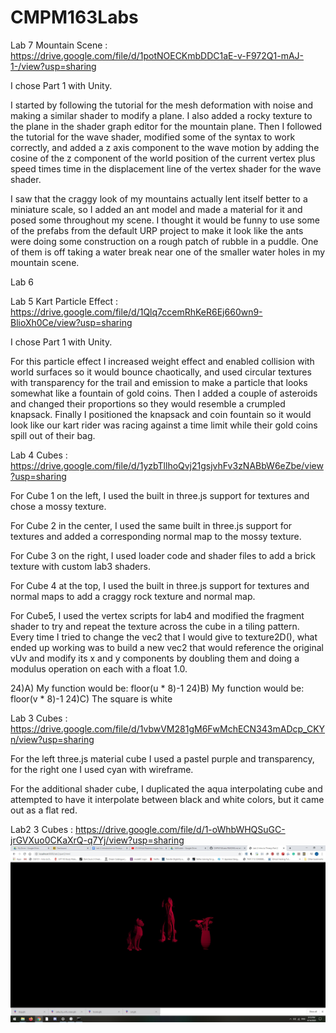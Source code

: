 # CMPM163Labs
Lab 7 Mountain Scene : https://drive.google.com/file/d/1potNOECKmbDDC1aE-v-F972Q1-mAJ-1-/view?usp=sharing

  I chose Part 1 with Unity.

  I started by following the tutorial for the mesh deformation with noise and making a similar shader to modify a plane.  I also added a rocky texture to the plane in the shader graph editor for the mountain plane.  Then I followed the tutorial for the wave shader, modified some of the syntax to work correctly, and added a z axis component to the wave motion by adding the cosine of the z component of the world position of the current vertex plus speed times time in the displacement line of the vertex shader for the wave shader.
  
  I saw that the craggy look of my mountains actually lent itself better to a miniature scale, so I added an ant model and made a material for it and posed some throughout my scene.  I thought it would be funny to use some of the prefabs from the default URP project to make it look like the ants were doing some construction on a rough patch of rubble in a puddle.  One of them is off taking a water break near one of the smaller water holes in my mountain scene.



Lab 6



Lab 5 Kart Particle Effect : https://drive.google.com/file/d/1Qlq7ccemRhKeR6Ej660wn9-BlioXh0Ce/view?usp=sharing

  I chose Part 1 with Unity.
  
  For this particle effect I increased weight effect and enabled collision with world surfaces so it would bounce chaotically, and used circular textures with transparency for the trail and emission to make a particle that looks somewhat like a fountain of gold coins.  Then I added a couple of asteroids and changed their proportions so they would resemble a crumpled knapsack. Finally I positioned the knapsack and coin fountain so it would look like our kart rider was racing against a time limit while their gold coins spill out of their bag.


Lab 4 Cubes : https://drive.google.com/file/d/1yzbTllhoQvj21gsjvhFv3zNABbW6eZbe/view?usp=sharing

  For Cube 1 on the left, I used the built in three.js support for textures and chose a mossy texture.
  
  For Cube 2 in the center, I used the same built in three.js support for textures and added a corresponding normal map to the mossy    texture.
  
  For Cube 3 on the right, I used loader code and shader files to add a brick texture with custom lab3 shaders.
  
  For Cube 4 at the top, I used the built in three.js support for textures and normal maps to add a craggy rock texture and normal map.
  
  For Cube5, I used the vertex scripts for lab4 and modified the fragment shader to try and repeat the texture across the cube in a tiling pattern.  Every time I tried to change the vec2 that I would give to texture2D(), what ended up working was to build a new vec2 that would reference the original vUv and modify its x and y components by doubling them and doing a modulus operation on each with a float 1.0.
  
  24)A) My function would be: floor(u * 8)-1
  24)B) My function would be: floor(v * 8)-1
  24)C) The square is white



Lab 3 Cubes : https://drive.google.com/file/d/1vbwVM281gM6FwMchECN343mADcp_CKYn/view?usp=sharing

  For the left three.js material cube I used a pastel purple and transparency, for the right one I used cyan with wireframe.

  For the additional shader cube, I duplicated the aqua interpolating cube and attempted to have it interpolate between black and white   colors, but it came out as a flat red.



Lab2 3 Cubes : https://drive.google.com/file/d/1-oWhbWHQSuGC-jrGVXuo0CKaXrQ-q7Yj/view?usp=sharing
![](images/Lab2-3-objects.jpg)
